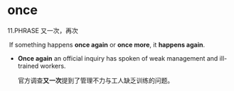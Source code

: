 # once

11.PHRASE 又一次，再次

​	If something happens **once again** or **once more**, it **happens again**.

- **Once again** an official inquiry has spoken of weak management and ill-trained workers.

  官方调查**又一次**提到了管理不力与工人缺乏训练的问题。